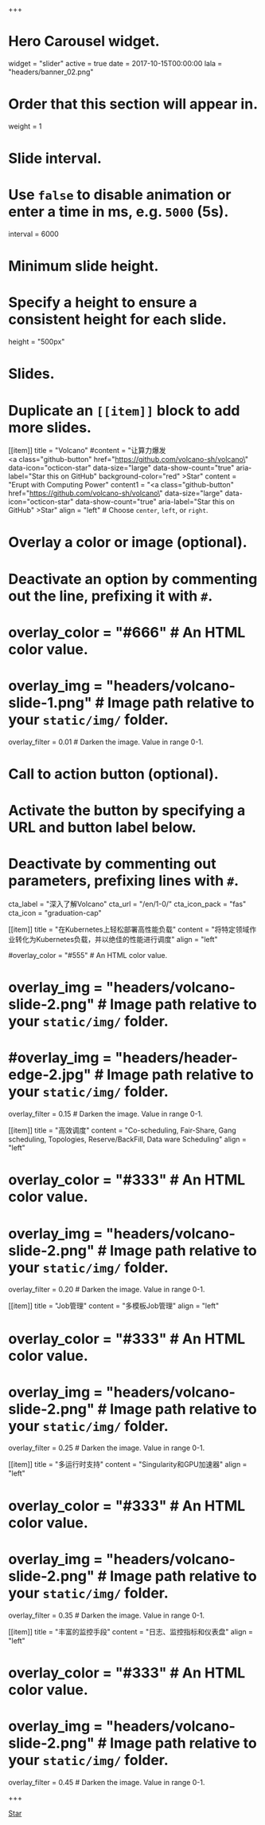 +++
# Hero Carousel widget.
widget = "slider" 
active = true
date = 2017-10-15T00:00:00
lala = "headers/banner_02.png"

# Order that this section will appear in.
weight = 1

# Slide interval.
# Use `false` to disable animation or enter a time in ms, e.g. `5000` (5s).
interval = 6000

# Minimum slide height.
# Specify a height to ensure a consistent height for each slide.
height = "500px"

# Slides.
# Duplicate an `[[item]]` block to add more slides.
[[item]]
  title = "Volcano"
  #content = "让算力爆发 <br /> <a class=\"github-button\" href=\"https://github.com/volcano-sh/volcano\" data-icon=\"octicon-star\" data-size=\"large\" data-show-count=\"true\" aria-label=\"Star this on GitHub\" background-color=\"red\"  >Star</a>"
  content = "Erupt with Computing Power"
  content1 = "<a class=\"github-button\" href=\"https://github.com/volcano-sh/volcano\"  data-size=\"large\" data-icon=\"octicon-star\" data-show-count=\"true\" aria-label=\"Star this on GitHub\"  >Star</a>"
  align = "left"  # Choose `center`, `left`, or `right`.

  # Overlay a color or image (optional).
  #   Deactivate an option by commenting out the line, prefixing it with `#`.
  # overlay_color = "#666"  # An HTML color value.
  # overlay_img = "headers/volcano-slide-1.png"  # Image path relative to your `static/img/` folder.
  overlay_filter = 0.01  # Darken the image. Value in range 0-1.

  # Call to action button (optional).
  #   Activate the button by specifying a URL and button label below.
  #   Deactivate by commenting out parameters, prefixing lines with `#`.
  cta_label = "深入了解Volcano"
  cta_url = "/en/1-0/"
  cta_icon_pack = "fas"
  cta_icon = "graduation-cap"

[[item]]
  title = "在Kubernetes上轻松部署高性能负载"
  content = "将特定领域作业转化为Kubernetes负载，并以绝佳的性能进行调度"
  align = "left"

  #overlay_color = "#555"  # An HTML color value.
  # overlay_img = "headers/volcano-slide-2.png"  # Image path relative to your `static/img/` folder.
  # #overlay_img = "headers/header-edge-2.jpg"  # Image path relative to your `static/img/` folder.
  overlay_filter = 0.15  # Darken the image. Value in range 0-1.

[[item]]
  title = "高效调度"
  content = "Co-scheduling, Fair-Share, Gang scheduling, Topologies, Reserve/BackFill, Data ware Scheduling"
  align = "left"

 #  overlay_color = "#333"  # An HTML color value.
 #  overlay_img = "headers/volcano-slide-2.png"  # Image path relative to your `static/img/` folder.
  overlay_filter = 0.20  # Darken the image. Value in range 0-1.
  
[[item]]
  title = "Job管理"
  content = "多模板Job管理"
  align = "left"

 #  overlay_color = "#333"  # An HTML color value.
  # overlay_img = "headers/volcano-slide-2.png"  # Image path relative to your `static/img/` folder.
  overlay_filter = 0.25  # Darken the image. Value in range 0-1.

[[item]]
  title = "多运行时支持"
  content = "Singularity和GPU加速器"
  align = "left"

  # overlay_color = "#333"  # An HTML color value.
  # overlay_img = "headers/volcano-slide-2.png"  # Image path relative to your `static/img/` folder.
  overlay_filter = 0.35  # Darken the image. Value in range 0-1.

[[item]]
  title = "丰富的监控手段"
  content = "日志、监控指标和仪表盘"
  align = "left"

  # overlay_color = "#333"  # An HTML color value.
  # overlay_img = "headers/volcano-slide-2.png"  # Image path relative to your `static/img/` folder.
  overlay_filter = 0.45  # Darken the image. Value in range 0-1.

+++

<div class="mt-3">
  <a class="github-button" href="https://github.com/volcano-sh/volcano" data-icon="octicon-star" data-size="large" data-show-count="true" aria-label="Star this on GitHub">Star</a>
</div>
<script async defer src="https://buttons.github.io/buttons.js"></script>